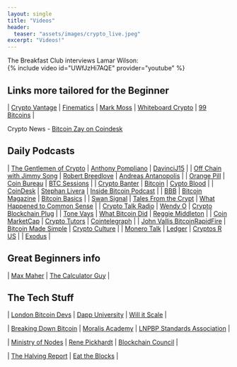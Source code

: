 ```yaml
---
layout: single
title: "Videos"
header:
  teaser: "assets/images/crypto_live.jpeg"
excerpt: "Videos!"
---
```

The Breakfast Club interviews Lamar Wilson:<br>
{% include video id="UWfJzHi7AQE" provider="youtube" %}

## Links more tailored for the Beginner

| [Crypto Vantage]( https://www.youtube.com/c/CryptoVantage)	| [Finematics](https://www.youtube.com/c/Finematics) | [Mark Moss](https://www.youtube.com/c/MarkMoss)
| [Whiteboard Crypto](https://www.youtube.com/c/WhiteboardCrypto) | [99 Bitcoins](https://www.youtube.com/c/Bitcoinwithpaypal) |

Crypto News - [Bitcoin Zay on Coindesk](https://www.coindesk.com/tv/community-crypto/)

## Daily Podcasts

| [The Gentlemen of Crypto](https://www.youtube.com/c/TheGentlemenofCrypto) | [Anthony Pompliano](https://www.youtube.com/c/AnthonyPompliano) | [DavinciJ15](https://www.youtube.com/user/davincij15) |
| [Off Chain with Jimmy Song](https://www.youtube.com/c/OffChainwithJimmySong) | [Robert Breedlove](https://www.youtube.com/c/RobertBreedlove22) | [Andreas Antanopolis](https://www.youtube.com/c/aantonop) |
| [Orange Pill](https://www.youtube.com/c/orangepill) | [Coin Bureau](https://www.youtube.com/c/CoinBureau) | [BTC Sessions](https://www.youtube.com/c/BTCSessions) |
| [Crypto Banter](https://www.youtube.com/c/CryptoBanterGroup) | [Bitcoin](https://www.youtube.com/c/BITC0IN) | [Cypto Blood](https://www.youtube.com/c/CryptoBlood) |
| [CoinDesk](https://www.youtube.com/c/Coindesk) | [Stephan Livera](https://www.youtube.com/c/StephanLivera) | [Inside Bitcoin Podcast](https://www.youtube.com/channel/UC9uJjKyMpCH4XGL39KtMAHw) |
| [BBB](https://www.youtube.com/channel/UCF8ghwxt1DJsh-Z3Opp4InQ) | [Bitcoin Magazine](https://www.youtube.com/c/BitcoinMagazine) | [Bitcoin Basics](https://www.youtube.com/c/BitcoinBasics) |
| [Swan Signal](https://www.youtube.com/c/SwanSignal) | [Tales From the Crypt](https://www.youtube.com/c/TFTC21) | [What Happened to Common Sense](https://www.youtube.com/c/WhatHappenedToCommonSense) |
| [Crypto Talk Radio](https://www.youtube.com/c/BasicCryptonomics) | [Wendy O](https://www.youtube.com/c/CryptoWendyO) | [Crypto Blockchain Plug](https://www.youtube.com/c/CryptoBlockchainPlug) |
| [Tone Vays](https://www.youtube.com/c/tonevays) | [What Bitcoin Did](https://www.youtube.com/c/WhatBitcoinDidPodcast) | [Reggie Middleton](https://www.youtube.com/c/ReggieMiddleton-the-Financial-Nostradamus) |
| [Coin MarketCap](https://www.youtube.com/c/CoinMarketCapOfficial) | [Crypto Tutors](https://www.youtube.com/c/CryptoTutors) | [Cointelegraph](https://www.youtube.com/c/cointelegraph_com) |
| [John Vallis BitcoinRapidFire](https://www.youtube.com/c/JohnVallisBitcoinRapidFire) | [Bitcoin Made Simple](https://www.youtube.com/channel/UCP45hAIFdQKOhyAQdDG9mGQ) | [Crypto Culture](https://www.youtube.com/user/lakemckenzie) |
| [Monero Talk](https://www.youtube.com/c/MoneroTalk) | [Ledger](https://www.youtube.com/c/Ledger) | [Cryptos R US](https://www.youtube.com/c/CryptosRUs) |
| [Exodus](https://www.youtube.com/c/exodus) |

## Great Beginners info

| [Max Maher](https://www.youtube.com/c/MaxMaher) | 
[The Calculator Guy](https://www.youtube.com/c/TheCalculatorGuy) |



## The Tech Stuff

| [London Bitcoin Devs](https://www.youtube.com/channel/UCAcGdRw9Q-Ga_0Eap9_D_NQ) | [Dapp University](https://www.youtube.com/c/DappUniversity) | [Will it Scale](https://www.youtube.com/c/WillitScale) |

| [Breaking Down Bitcoin](https://www.youtube.com/c/BreakingDownBitcoin) | [Moralis Academy](https://www.youtube.com/channel/UCT2E5faQg9DY-HAyKmVEE_Q) | [LNPBP Standards Association](https://www.youtube.com/c/LNPBP) |

| [Ministry of Nodes](https://www.youtube.com/c/MinistryofNodes) | [Rene Pickhardt](https://www.youtube.com/c/RenePickhardt) | [Blockchain Council](https://www.youtube.com/c/BlockchainCouncil) |

| [The Halving Report](https://www.youtube.com/channel/UC9V2ORC2mFwmeulX3Dcc1hg) | [Eat the Blocks](https://www.youtube.com/c/EatTheBlocks) |
